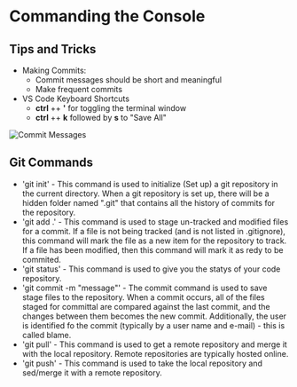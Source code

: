 # Commanding the Console

## Tips and Tricks

- Making Commits:
    - Commit messages should be short and meaningful
    - Make frequent commits
- VS Code Keyboard Shortcuts
    - **ctrl** ++ **'** for toggling the terminal window
    - **ctrl** ++ **k** followed by **s** to "Save All" 

![Commit Messages](https://imgs.xkcd.com/comics/git_commit.png)

## Git Commands

- 'git init' - This command is used to initialize (Set up) a git repository in the current directory.
When a git repository is set up, there will be a hidden folder named ".git" that contains all the history of commits for the repository.
- 'git add .' - This command is used to stage un-tracked and modified files for a commit. If a file is not being tracked (and is not listed in .gitignore), this command will mark the file as a new item for the repository to track. If a file has been modified, then this command will mark it as redy to be commited.
- 'git status' - This command is used to give you the statys of your code repository.
- 'git commit -m "message"' - The commit command is used to save stage files to the repository. When a commit occurs, all of the files staged for committal are compared against the last commit, and the changes between them becomes the new commit. Additionally, the user is identified fo the commit (typically by a user name and e-mail) -  this is called blame.
- 'git pull' - This command is used to get a remote repository and merge it with the local repository. Remote repositories are typically hosted online.
- 'git push' - This command is used to take the local repository and sed/merge it with a remote repository.
